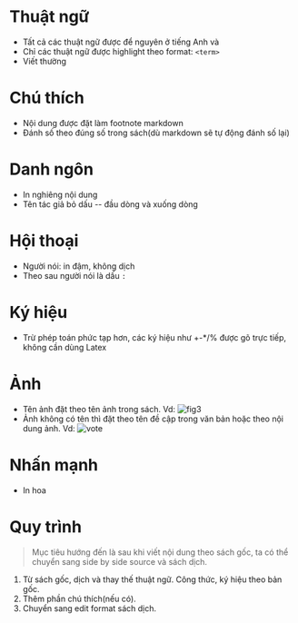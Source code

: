 # Thuật ngữ

- Tất cả các thuật ngữ được để nguyên ở tiếng Anh và
- Chỉ các thuật ngữ được highlight theo format: `<term>`
- Viết thường

# Chú thích

- Nội dung được đặt làm footnote markdown
- Đánh số theo đúng số trong sách(dù markdown sẽ tự động đánh số lại)

# Danh ngôn

- In nghiêng nội dung
- Tên tác giả bỏ dấu -- đầu dòng và xuống dòng

# Hội thoại

- Người nói: in đậm, không dịch
- Theo sau người nói là dấu `: `

# Ký hiệu

- Trừ phép toán phức tạp hơn, các ký hiệu như +-\*/% được gõ trực tiếp, không cần dùng Latex

# Ảnh

- Tên ảnh đặt theo tên ảnh trong sách. Vd: ![fig3](fig3.png)
- Ảnh không có tên thì đặt theo tên đề cập trong văn bản hoặc theo nội dung ảnh. Vd: ![vote](vote.jpg)

# Nhấn mạnh

- In hoa

# Quy trình 
> Mục tiêu hướng đến là sau khi viết nội dung theo sách gốc, ta có thể chuyển sang side by side source và sách dịch.
1. Từ sách gốc, dịch và thay thế thuật ngữ. Công thức, ký hiệu theo bản gốc.
2. Thêm phần chú thích(nếu có).
3. Chuyển sang edit format sách dịch.

